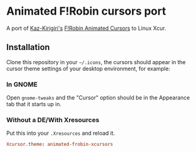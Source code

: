# Animated F!Robin cursors port

A port of [Kaz-Kirigiri's](https://www.deviantart.com/kaz-kirigiri) [F!Robin Animated Cursors](https://www.deviantart.com/kaz-kirigiri/art/Fire-Emblem-F-Robin-Mouse-Cursors-602262584) to Linux Xcur.

## Installation

Clone this repository in your `~/.icons`, the cursors should appear
in the cursor theme settings of your desktop environment, for example:

### In GNOME

Open `gnome-tweaks` and the "Cursor" option should be in the Appearance tab
that it starts up in.

### Without a DE/With Xresources

Put this into your `.Xresources` and reload it.
```conf
Xcursor.theme: animated-frobin-xcursors
```
